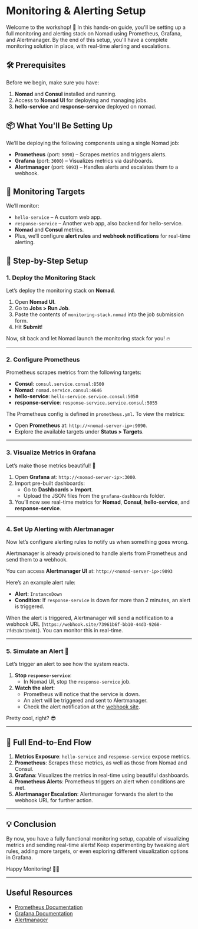 
# Monitoring & Alerting Setup

Welcome to the workshop! 🚀 In this hands-on guide, you'll be setting up a full monitoring and alerting stack on Nomad using Prometheus, Grafana, and Alertmanager. By the end of this setup, you'll have a complete monitoring solution in place, with real-time alerting and escalations.

## 🛠 Prerequisites
Before we begin, make sure you have:
1. **Nomad** and **Consul** installed and running.
2. Access to **Nomad UI** for deploying and managing jobs.
3. **hello-service** and **response-service** deployed on nomad.

## 📦 What You'll Be Setting Up
We’ll be deploying the following components using a single Nomad job:
- **Prometheus** (port: `9090`) – Scrapes metrics and triggers alerts.
- **Grafana** (port: `3000`) – Visualizes metrics via dashboards.
- **Alertmanager** (port: `9093`) – Handles alerts and escalates them to a webhook.

## 🎯 Monitoring Targets
We’ll monitor:
- `hello-service` – A custom web app.
- `response-service` – Another web app, also backend for hello-service.
- **Nomad** and **Consul** metrics.
- Plus, we’ll configure **alert rules** and **webhook notifications** for real-time alerting.

## 🚀 Step-by-Step Setup

### 1. Deploy the Monitoring Stack
Let’s deploy the monitoring stack on **Nomad**.

1. Open **Nomad UI**.
2. Go to **Jobs > Run Job**.
3. Paste the contents of `monitoring-stack.nomad` into the job submission form.
4. Hit **Submit**!

Now, sit back and let Nomad launch the monitoring stack for you! 🔥

---

### 2. Configure Prometheus

Prometheus scrapes metrics from the following targets:
- **Consul**: `consul.service.consul:8500`
- **Nomad**: `nomad.service.consul:4646`
- **hello-service**: `hello-service.service.consul:5050`
- **response-service**: `response-service.service.consul:5055`

The Prometheus config is defined in `prometheus.yml`. To view the metrics:
- Open **Prometheus** at: `http://<nomad-server-ip>:9090`.
- Explore the available targets under **Status > Targets**.

---

### 3. Visualize Metrics in Grafana

Let’s make those metrics beautiful! 🎨

1. Open **Grafana** at: `http://<nomad-server-ip>:3000`.
2. Import pre-built dashboards:
    - Go to **Dashboards > Import**.
    - Upload the JSON files from the `grafana-dashboards` folder.
3. You’ll now see real-time metrics for **Nomad**, **Consul**, **hello-service**, and **response-service**.

---

### 4. Set Up Alerting with Alertmanager

Now let’s configure alerting rules to notify us when something goes wrong.

Alertmanager is already provisioned to handle alerts from Prometheus and send them to a webhook.

You can access **Alertmanager UI** at: `http://<nomad-server-ip>:9093`

Here’s an example alert rule:
- **Alert**: `InstanceDown`
- **Condition**: If `response-service` is down for more than 2 minutes, an alert is triggered.

When the alert is triggered, Alertmanager will send a notification to a webhook URL (`https://webhook.site/73961b6f-bb10-44d3-9268-7fd51b71bd01`). You can monitor this in real-time.

---

### 5. Simulate an Alert 🚨

Let’s trigger an alert to see how the system reacts.

1. **Stop `response-service`**:
    - In Nomad UI, stop the `response-service` job.
2. **Watch the alert**:
    - Prometheus will notice that the service is down.
    - An alert will be triggered and sent to Alertmanager.
    - Check the alert notification at the [webhook site](https://webhook.site/#!/view/73961b6f-bb10-44d3-9268-7fd51b71bd01/4e268ed7-dfba-4db3-ae06-cc9a2617413b/1).

Pretty cool, right? 😎

---

## 🎉 Full End-to-End Flow

1. **Metrics Exposure**: `hello-service` and `response-service` expose metrics.
2. **Prometheus**: Scrapes these metrics, as well as those from Nomad and Consul.
3. **Grafana**: Visualizes the metrics in real-time using beautiful dashboards.
4. **Prometheus Alerts**: Prometheus triggers an alert when conditions are met.
5. **Alertmanager Escalation**: Alertmanager forwards the alert to the webhook URL for further action.

---

## 💡 Conclusion

By now, you have a fully functional monitoring setup, capable of visualizing metrics and sending real-time alerts! Keep experimenting by tweaking alert rules, adding more targets, or even exploring different visualization options in Grafana.

Happy Monitoring! 🎉🚀

---

## Useful Resources
- [Prometheus Documentation](https://prometheus.io/docs/introduction/overview/)
- [Grafana Documentation](https://grafana.com/docs/grafana/latest/)
- [Alertmanager](https://prometheus.io/docs/alerting/latest/alertmanager/)
